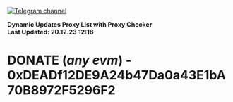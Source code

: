 [![Telegram channel](https://img.shields.io/endpoint?url=https://runkit.io/damiankrawczyk/telegram-badge/branches/master?url=https://t.me/n4z4v0d)](https://t.me/n4z4v0d) 

**Dynamic Updates Proxy List with Proxy Checker**  
**Last Updated: 20.12.23 12:18**

# DONATE (_any evm_) - 0xDEADf12DE9A24b47Da0a43E1bA70B8972F5296F2
